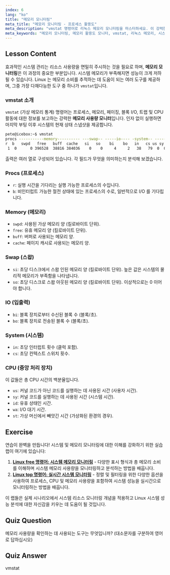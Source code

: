 ```yaml
---
index: 6
lang: "ko"
title: "메모리 모니터링"
meta_title: "메모리 모니터링 - 프로세스 활용도"
meta_description: "vmstat 명령어로 리눅스 메모리 모니터링을 마스터하세요. 이 강력한 메모리 활용도 모니터 사용법을 통해 시스템 성능 지표를 분석하는 방법을 설명합니다."
meta_keywords: "메모리 모니터링, 메모리 활용도 모니터, vmstat, 리눅스 메모리, 시스템 성능, 메모리 사용량, 리눅스 튜토리얼"
---
```


## Lesson Content

효과적인 시스템 관리는 리소스 사용량을 면밀히 주시하는 것을 필요로 하며, **메모리 모니터링**은 이 과정의 중요한 부분입니다. 시스템 메모리가 부족해지면 성능이 크게 저하될 수 있습니다. Linux 는 메모리 소비를 추적하는 데 도움이 되는 여러 도구를 제공하며, 그중 가장 다재다능한 도구 중 하나가 `vmstat`입니다.

### vmstat 소개

`vmstat` (가상 메모리 통계) 명령어는 프로세스, 메모리, 페이징, 블록 I/O, 트랩 및 CPU 활동에 대한 정보를 보고하는 강력한 **메모리 사용량 모니터**입니다. 인자 없이 실행하면 마지막 부팅 이후 시스템의 현재 상태 스냅샷을 제공합니다.

```bash
pete@icebox:~$ vmstat
procs -----------memory---------- ---swap-- -----io---- -system-- ------cpu-----
r  b   swpd   free   buff  cache   si   so    bi    bo   in   cs us sy id wa st
 1  0      0 396528  38816 384036    0    0     4     2   38   79  0  0 99  0  0
```

출력은 여러 열로 구성되어 있습니다. 각 필드가 무엇을 의미하는지 분석해 보겠습니다.

### Procs (프로세스)

- `r`: 실행 시간을 기다리는 실행 가능한 프로세스의 수입니다.
- `b`: 비인터럽트 가능한 절전 상태에 있는 프로세스의 수로, 일반적으로 I/O 를 기다립니다.

### Memory (메모리)

- `swpd`: 사용된 가상 메모리 양 (킬로바이트 단위).
- `free`: 유휴 메모리 양 (킬로바이트 단위).
- `buff`: 버퍼로 사용되는 메모리 양.
- `cache`: 페이지 캐시로 사용되는 메모리 양.

### Swap (스왑)

- `si`: 초당 디스크에서 스왑 인된 메모리 양 (킬로바이트 단위). 높은 값은 시스템의 물리적 메모리가 부족함을 나타냅니다.
- `so`: 초당 디스크로 스왑 아웃된 메모리 양 (킬로바이트 단위). 이상적으로는 0 이어야 합니다.

### IO (입출력)

- `bi`: 블록 장치로부터 수신된 블록 수 (블록/초).
- `bo`: 블록 장치로 전송된 블록 수 (블록/초).

### System (시스템)

- `in`: 초당 인터럽트 횟수 (클럭 포함).
- `cs`: 초당 컨텍스트 스위치 횟수.

### CPU (중앙 처리 장치)

이 값들은 총 CPU 시간의 백분율입니다.

- `us`: 커널 코드가 아닌 코드를 실행하는 데 사용된 시간 (사용자 시간).
- `sy`: 커널 코드를 실행하는 데 사용된 시간 (시스템 시간).
- `id`: 유휴 상태인 시간.
- `wa`: I/O 대기 시간.
- `st`: 가상 머신에서 빼앗긴 시간 (가상화된 환경의 경우).

## Exercise

연습이 완벽을 만듭니다! 시스템 및 메모리 모니터링에 대한 이해를 강화하기 위한 실습 랩이 여기에 있습니다:

1. **[Linux free 명령어: 시스템 메모리 모니터링](https://labex.io/ko/labs/linux-linux-free-command-monitoring-system-memory-388496)** - 다양한 표시 형식과 총 메모리 소비를 이해하며 시스템 메모리 사용량을 모니터링하고 분석하는 방법을 배웁니다.
2. **[Linux top 명령어: 실시간 시스템 모니터링](https://labex.io/ko/labs/linux-linux-top-command-real-time-system-monitoring-388500)** - 정렬 및 필터링을 위한 다양한 옵션을 사용하여 프로세스, CPU 및 메모리 사용량을 포함하여 시스템 성능을 실시간으로 모니터링하는 방법을 배웁니다.

이 랩들은 실제 시나리오에서 시스템 리소스 모니터링 개념을 적용하고 Linux 시스템 성능 분석에 대한 자신감을 키우는 데 도움이 될 것입니다.

## Quiz Question

메모리 사용량을 확인하는 데 사용되는 도구는 무엇입니까? (대소문자를 구분하여 영어로 답하십시오)

## Quiz Answer

vmstat
